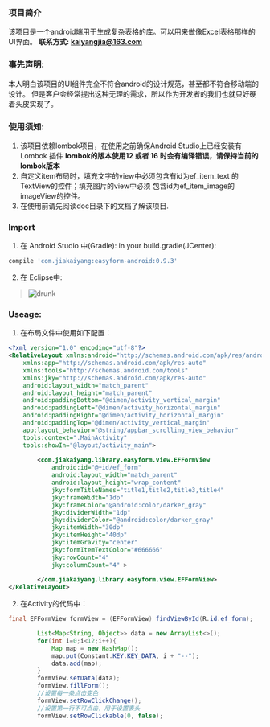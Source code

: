 ### 项目简介
该项目是一个android端用于生成复杂表格的库。可以用来做像Excel表格那样的UI界面。
**联系方式: kaiyangjia@163.com**

### 事先声明:
本人明白该项目的UI组件完全不符合android的设计规范，甚至都不符合移动端的设计。
但是客户会经常提出这种无理的需求，所以作为开发者的我们也就只好硬着头皮实现了。


### 使用须知:
1. 该项目依赖lombok项目，在使用之前确保Android Studio上已经安装有 Lombok 插件
**lombok的版本使用12 或者 16 时会有编译错误，请保持当前的lombok版本**
2. 自定义item布局时，填充文字的view中必须包含有id为ef_item_text 的TextView的控件；填充图片的view中必须
包含id为ef_item_image的imageView的控件。
3. 在使用前请先阅读doc目录下的文档了解该项目.


### Import
1. 在 Android Studio 中(Gradle):
in your build.gradle(JCenter):
```groovy
compile 'com.jiakaiyang:easyform-android:0.9.3'
```

2. 在 Eclipse中:

>![drunk](http://vignette2.wikia.nocookie.net/cardfight/images/5/55/Go-home-youre-drunk.jpg/revision/latest?cb=20130819142928, "you are drunk")

### Useage:
1. 在布局文件中使用如下配置：
```xml
<?xml version="1.0" encoding="utf-8"?>
<RelativeLayout xmlns:android="http://schemas.android.com/apk/res/android"
    xmlns:app="http://schemas.android.com/apk/res-auto"
    xmlns:tools="http://schemas.android.com/tools"
    xmlns:jky="http://schemas.android.com/apk/res-auto"
    android:layout_width="match_parent"
    android:layout_height="match_parent"
    android:paddingBottom="@dimen/activity_vertical_margin"
    android:paddingLeft="@dimen/activity_horizontal_margin"
    android:paddingRight="@dimen/activity_horizontal_margin"
    android:paddingTop="@dimen/activity_vertical_margin"
    app:layout_behavior="@string/appbar_scrolling_view_behavior"
    tools:context=".MainActivity"
    tools:showIn="@layout/activity_main">
    
        <com.jiakaiyang.library.easyform.view.EFFormView
            android:id="@+id/ef_form"
            android:layout_width="match_parent"
            android:layout_height="wrap_content"
            jky:formTitleNames="title1,title2,title3,title4"
            jky:frameWidth="1dp"
            jky:frameColor="@android:color/darker_gray"
            jky:dividerWidth="1dp"
            jky:dividerColor="@android:color/darker_gray"
            jky:itemWidth="30dp"
            jky:itemHeight="40dp"
            jky:itemGravity="center"
            jky:formItemTextColor="#666666"
            jky:rowCount="4"
            jky:columnCount="4" >
    
        </com.jiakaiyang.library.easyform.view.EFFormView>
</RelativeLayout>
```
2. 在Activity的代码中：
```java
final EFFormView formView = (EFFormView) findViewById(R.id.ef_form);

        List<Map<String, Object>> data = new ArrayList<>();
        for(int i=0;i<12;i++){
            Map map = new HashMap();
            map.put(Constant.KEY.KEY_DATA, i + "--");
            data.add(map);
        }
        formView.setData(data);
        formView.fillForm();
        //设置每一条点击变色
        formView.setRowClickChange();
        //设置第一行不可点击，用于设置表头
        formView.setRowClickable(0, false);
```
    